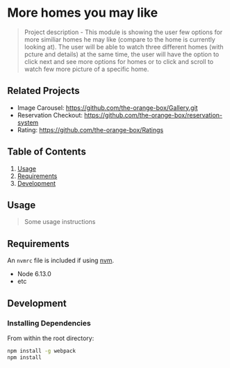 # More homes you may like

> Project description - This module is showing the user few options for more similiar homes he may like (compare to the home is currently looking at).
The user will be able to watch three different homes (with pcture and details) at the same time, the user will have the option to click next and see more options for homes or to click and scroll to watch few more picture of a specific home.

## Related Projects

  - Image Carousel:         https://github.com/the-orange-box/Gallery.git
  - Reservation Checkout:   https://github.com/the-orange-box/reservation-system
  - Rating:                 https://github.com/the-orange-box/Ratings

## Table of Contents

1. [Usage](#Usage)
1. [Requirements](#requirements)
1. [Development](#development)

## Usage

> Some usage instructions

## Requirements

An `nvmrc` file is included if using [nvm](https://github.com/creationix/nvm).

- Node 6.13.0
- etc

## Development

### Installing Dependencies

From within the root directory:

```sh
npm install -g webpack
npm install
```

